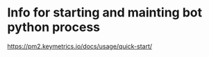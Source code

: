 # Info for starting and mainting bot python process
https://pm2.keymetrics.io/docs/usage/quick-start/
